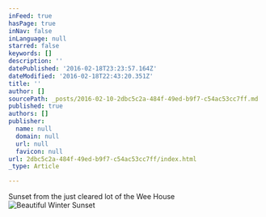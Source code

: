 ```yaml
---
inFeed: true
hasPage: true
inNav: false
inLanguage: null
starred: false
keywords: []
description: ''
datePublished: '2016-02-18T23:23:57.164Z'
dateModified: '2016-02-18T22:43:20.351Z'
title: ''
author: []
sourcePath: _posts/2016-02-10-2dbc5c2a-484f-49ed-b9f7-c54ac53cc7ff.md
published: true
authors: []
publisher:
  name: null
  domain: null
  url: null
  favicon: null
url: 2dbc5c2a-484f-49ed-b9f7-c54ac53cc7ff/index.html
_type: Article

---
```

Sunset from the just cleared lot of the Wee House
![Beautiful Winter Sunset](https://the-grid-user-content.s3-us-west-2.amazonaws.com/fbf13733-4b00-4cce-9532-f2979f2dcaf5.JPG)